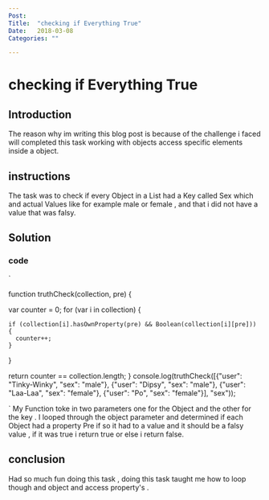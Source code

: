 ```yaml
---
Post:   
Title:  "checking if Everything True"
Date:   2018-03-08
Categories: ""

---
```

# checking if Everything True

## Introduction 
The reason why im writing this blog post is because of the challenge i faced will
 completed this task working with objects access specific elements inside a object.
## instructions 

The task was to check if every Object in a List had a Key  called Sex which and actual Values like for example male or female , and that i did not have
a value that was falsy.

## Solution 
### code
`

function truthCheck(collection, pre) {

  var counter = 0;
  for (var i in collection) {
    
    if (collection[i].hasOwnProperty(pre) && Boolean(collection[i][pre])) {
      counter++;
    }
  }
  
  return counter == collection.length;
}
console.log(truthCheck([{"user": "Tinky-Winky", "sex": "male"},
 {"user": "Dipsy", "sex": "male"}, {"user": "Laa-Laa", "sex": "female"},
  {"user": "Po", "sex": "female"}], "sex"));

`
 My Function toke in  two parameters  one for the Object and the other for the key . I looped through the object parameter and determined if each Object had a property Pre 
 if so it had to a value and it should be a falsy value , if it was true i return true or else i return false.

## conclusion 
Had so much fun doing this task , doing this task taught me how to loop though and object and access  property's .
